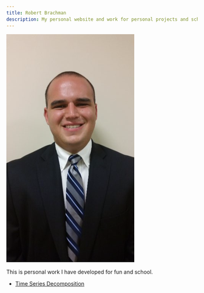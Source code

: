 ```yaml
---
title: Robert Brachman
description: My personal website and work for personal projects and school.
---
```


![My Picture](/pics/download.png)

This is personal work I have developed for fun and school.

- [Time Series Decomposition](/initial_setup/index.md)
